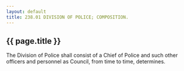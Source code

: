 ```yaml
---
layout: default 
title: 238.01 DIVISION OF POLICE; COMPOSITION.
---
```


{{ page.title }}
----------------

The Division of Police shall consist of a Chief of Police and such other
officers and personnel as Council, from time to time, determines.
